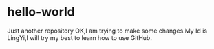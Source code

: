 # hello-world
Just another repository
OK,I am trying to make some changes.My Id is LingYi,I will try my best to learn how to use GitHub.
